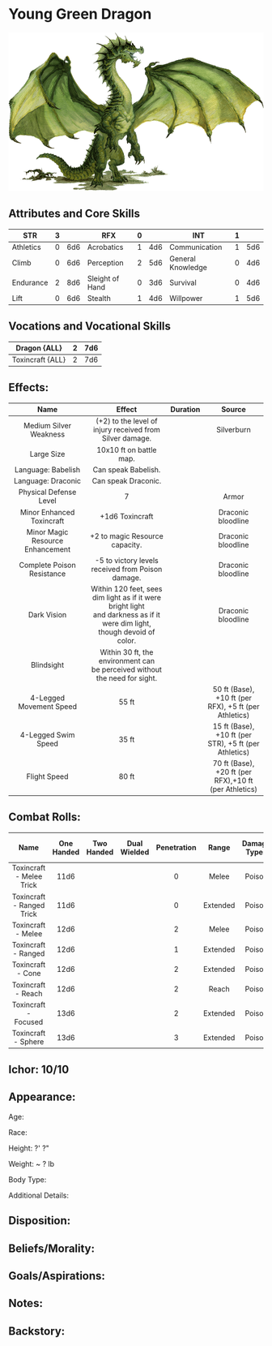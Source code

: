 # Young Green Dragon

![NotMyImage](YoungeGreenDragon.png)

## Attributes and Core Skills

| STR       | 3 |    | RFX             | 0 |    | INT               | 1 |    |
| --------- | :-: | :-: | --------------- | :-: | :-: | ----------------- | :-: | :-: |
| Athletics | 0 | 6d6 | Acrobatics      | 1 | 4d6 | Communication     | 1 | 5d6 |
| Climb     | 0 | 6d6 | Perception      | 2 | 5d6 | General Knowledge | 0 | 4d6 |
| Endurance | 2 | 8d6 | Sleight of Hand | 0 | 3d6 | Survival          | 0 | 4d6 |
| Lift      | 0 | 6d6 | Stealth         | 1 | 4d6 | Willpower         | 1 | 5d6 |

## Vocations and Vocational Skills

| Dragon {ALL}     | 2 | 7d6 |
| ---------------- | :-: | :-: |
| Toxincraft {ALL} | 2 | 7d6 |

## Effects:

|                 Name                 |                                                            Effect                                                            | Duration |                        Source                        |
| :----------------------------------: | :--------------------------------------------------------------------------------------------------------------------------: | :------: | :---------------------------------------------------: |
|        Medium Silver Weakness        |                                   (+2) to the level of injury received from Silver damage.                                   |          |                      Silverburn                      |
|              Large Size              |                                                   10x10 ft on battle map.                                                   |          |                                                      |
|          Language: Babelish          |                                                     Can speak Babelish.                                                     |          |                                                      |
|         Language: Draconic         |                                                     Can speak Draconic.                                                     |          |                                                      |
|        Physical Defense Level        |                                                              7                                                              |          |                         Armor                         |
|      Minor Enhanced Toxincraft      |                                                       +1d6 Toxincraft                                                       |          |                  Draconic bloodline                  |
| Minor Magic<br />Resource Enhancement |                                                +2 to magic Resource capacity.                                                |          |                  Draconic bloodline                  |
|      Complete Poison Resistance      |                                      -5 to victory levels received from Poison damage.                                      |          |                  Draconic bloodline                  |
|             Dark Vision             | Within 120 feet, sees dim light as if it were bright light<br />and darkness as if it were dim light, though devoid of color. |          |                  Draconic bloodline                  |
|              Blindsight              |                        Within 30 ft, the environment can<br />be perceived without the need for sight.                        |          |                                                      |
|       4-Legged Movement Speed       |                                                            55 ft                                                            |          | 50 ft (Base), +10 ft (per RFX), +5 ft (per Athletics) |
|         4-Legged Swim Speed         |                                                            35 ft                                                            |          | 15 ft (Base), +10 ft (per STR), +5 ft (per Athletics) |
|             Flight Speed             |                                                            80 ft                                                            |          | 70 ft (Base), +20 ft (per RFX),+10 ft (per Athletics) |

## Combat Rolls:

|           Name           | One<br />Handed | Two<br />Handed | Dual<br />Wielded | Penetration |  Range  | Damage<br />Types | Engageable<br />Opponents | Area Of<br />Effect | Resource<br />Class |
| :-----------------------: | :-------------: | :-------------: | :---------------: | :---------: | :------: | :---------------: | :-----------------------: | :-----------------: | :-----------------: |
| Toxincraft - Melee Trick |      11d6      |                |                  |      0      |  Melee  |      Poison      |           Rapid           |                    |        None        |
| Toxincraft - Ranged Trick |      11d6      |                |                  |      0      | Extended |      Poison      |         Standard         |                    |        None        |
|    Toxincraft - Melee    |      12d6      |                |                  |      2      |  Melee  |      Poison      |           Rapid           |                    |      1 (Ichor)      |
|    Toxincraft - Ranged    |      12d6      |                |                  |      1      | Extended |      Poison      |         Standard         |                    |      1 (Ichor)      |
|     Toxincraft - Cone     |      12d6      |                |                  |      2      | Extended |      Poison      |          Focused          |        Cone        |      1 (Ichor)      |
|    Toxincraft - Reach    |      12d6      |                |                  |      2      |  Reach  |      Poison      |           Rapid           |                    |      1 (Ichor)      |
|   Toxincraft - Focused   |      13d6      |                |                  |      2      | Extended |      Poison      |          Focused          |                    |      1 (Ichor)      |
|    Toxincraft - Sphere    |      13d6      |                |                  |      3      | Extended |      Poison      |          Focused          |       Sphere       |      2 (Ichor)      |

## Ichor: 10/10

## Appearance:

Age:

Race:

Height: ?' ?"

Weight: ~ ? lb

Body Type:

Additional Details:

## Disposition:

## Beliefs/Morality:

## Goals/Aspirations:

## Notes:

## Backstory:
